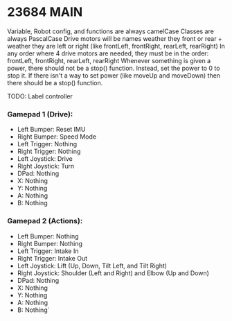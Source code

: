 # 23684 MAIN
Variable, Robot config, and functions are always camelCase
Classes are always PascalCase
Drive motors will be names weather they front or rear + weather they are left or right (like
frontLeft, frontRight, rearLeft, rearRight)
In any order where 4 drive motors are needed, they must be in the order: frontLeft, frontRight,
rearLeft, rearRight
Whenever something is given a power, there should not be a stop() function. Instead, set the power
to 0 to stop it.
If there isn't a way to set power (like moveUp and moveDown) then there should be a stop() function.

TODO: Label controller

### Gamepad 1 (Drive):

- Left Bumper: Reset IMU
- Right Bumper: Speed Mode
- Left Trigger: Nothing
- Right Trigger: Nothing
- Left Joystick: Drive
- Right Joystick: Turn
- DPad: Nothing
- X: Nothing
- Y: Nothing
- A: Nothing
- B: Nothing

### Gamepad 2 (Actions):

- Left Bumper: Nothing
- Right Bumper: Nothing
- Left Trigger: Intake In
- Right Trigger: Intake Out
- Left Joystick: Lift (Up, Down, Tilt Left, and Tilt Right)
- Right Joystick: Shoulder (Left and Right) and Elbow (Up and Down)
- DPad: Nothing
- X: Nothing
- Y: Nothing
- A: Nothing
- B: Nothing`
